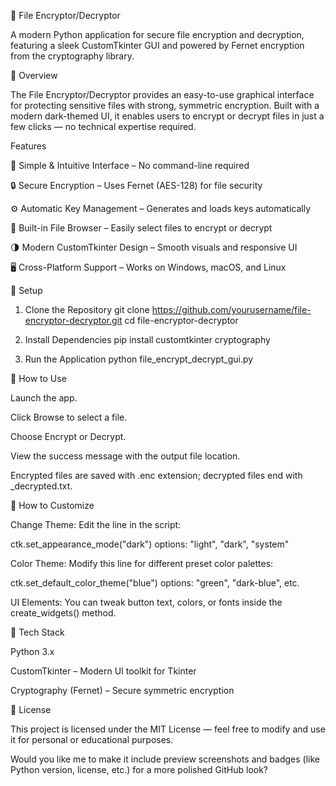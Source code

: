 🔐 File Encryptor/Decryptor

A modern Python application for secure file encryption and decryption,  featuring a sleek CustomTkinter GUI and powered by Fernet encryption from the cryptography library.

📸 Overview

The File Encryptor/Decryptor provides an easy-to-use graphical interface for protecting sensitive files with strong, symmetric encryption. Built with a modern dark-themed UI, it enables users to encrypt or decrypt files in just a few clicks — no technical expertise required.

 Features

🧠 Simple & Intuitive Interface – No command-line required

🔒 Secure Encryption – Uses Fernet (AES-128) for file security

⚙️ Automatic Key Management – Generates and loads keys automatically

📁 Built-in File Browser – Easily select files to encrypt or decrypt

🌗 Modern CustomTkinter Design – Smooth visuals and responsive UI

🖥️ Cross-Platform Support – Works on Windows, macOS, and Linux

🚀 Setup
1. Clone the Repository
git clone https://github.com/yourusername/file-encryptor-decryptor.git
cd file-encryptor-decryptor

2. Install Dependencies
pip install customtkinter cryptography

3. Run the Application
python file_encrypt_decrypt_gui.py

🧰 How to Use

Launch the app.

Click Browse to select a file.

Choose Encrypt or Decrypt.

View the success message with the output file location.

Encrypted files are saved with .enc extension; decrypted files end with _decrypted.txt.

🎨 How to Customize

Change Theme:
Edit the line in the script:

ctk.set_appearance_mode("dark")  options: "light", "dark", "system"


Color Theme:
Modify this line for different preset color palettes:

ctk.set_default_color_theme("blue")  options: "green", "dark-blue", etc.


UI Elements:
You can tweak button text, colors, or fonts inside the create_widgets() method.

🧩 Tech Stack

Python 3.x

CustomTkinter – Modern UI toolkit for Tkinter

Cryptography (Fernet) – Secure symmetric encryption

📜 License

This project is licensed under the MIT License — feel free to modify and use it for personal or educational purposes.

Would you like me to make it include preview screenshots and badges (like Python version, license, etc.) for a more polished GitHub look?

